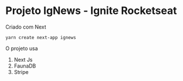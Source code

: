 # Projeto IgNews - Ignite Rocketseat

Criado com Next

```
yarn create next-app ignews
```

O projeto usa
  1) Next Js
  2) FaunaDB
  3) Stripe